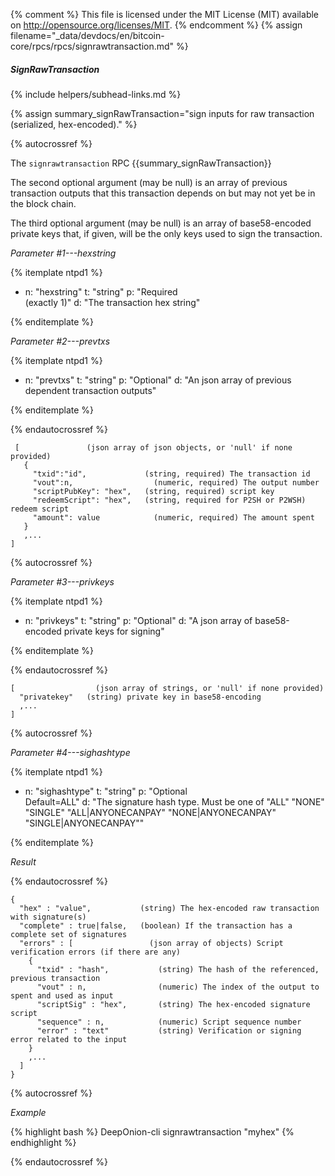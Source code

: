 {% comment %}
This file is licensed under the MIT License (MIT) available on
http://opensource.org/licenses/MIT.
{% endcomment %}
{% assign filename="_data/devdocs/en/bitcoin-core/rpcs/rpcs/signrawtransaction.md" %}

##### SignRawTransaction
{% include helpers/subhead-links.md %}

{% assign summary_signRawTransaction="sign inputs for raw transaction (serialized, hex-encoded)." %}

{% autocrossref %}

The `signrawtransaction` RPC {{summary_signRawTransaction}}

The second optional argument (may be null) is an array of previous transaction outputs that
this transaction depends on but may not yet be in the block chain.

The third optional argument (may be null) is an array of base58-encoded private
keys that, if given, will be the only keys used to sign the transaction.

*Parameter #1---hexstring*

{% itemplate ntpd1 %}
- n: "hexstring"
  t: "string"
  p: "Required<br>(exactly 1)"
  d: "The transaction hex string"

{% enditemplate %}

*Parameter #2---prevtxs*

{% itemplate ntpd1 %}
- n: "prevtxs"
  t: "string"
  p: "Optional"
  d: "An json array of previous dependent transaction outputs"

{% enditemplate %}

{% endautocrossref %}

     [               (json array of json objects, or 'null' if none provided)
       {
         "txid":"id",             (string, required) The transaction id
         "vout":n,                  (numeric, required) The output number
         "scriptPubKey": "hex",   (string, required) script key
         "redeemScript": "hex",   (string, required for P2SH or P2WSH) redeem script
         "amount": value            (numeric, required) The amount spent
       }
       ,...
    ]

{% autocrossref %}

*Parameter #3---privkeys*

{% itemplate ntpd1 %}
- n: "privkeys"
  t: "string"
  p: "Optional"
  d: "A json array of base58-encoded private keys for signing"

{% enditemplate %}

{% endautocrossref %}

    [                  (json array of strings, or 'null' if none provided)
      "privatekey"   (string) private key in base58-encoding
      ,...
    ]

{% autocrossref %}

*Parameter #4---sighashtype*

{% itemplate ntpd1 %}
- n: "sighashtype"
  t: "string"
  p: "Optional<br>Default=ALL"
  d: "The signature hash type. Must be one of
       \"ALL\"
       \"NONE\"
       \"SINGLE\"
       \"ALL|ANYONECANPAY\"
       \"NONE|ANYONECANPAY\"
       \"SINGLE|ANYONECANPAY\""

{% enditemplate %}

*Result*

{% endautocrossref %}

    {
      "hex" : "value",           (string) The hex-encoded raw transaction with signature(s)
      "complete" : true|false,   (boolean) If the transaction has a complete set of signatures
      "errors" : [                 (json array of objects) Script verification errors (if there are any)
        {
          "txid" : "hash",           (string) The hash of the referenced, previous transaction
          "vout" : n,                (numeric) The index of the output to spent and used as input
          "scriptSig" : "hex",       (string) The hex-encoded signature script
          "sequence" : n,            (numeric) Script sequence number
          "error" : "text"           (string) Verification or signing error related to the input
        }
        ,...
      ]
    }

{% autocrossref %}

*Example*

{% highlight bash %}
DeepOnion-cli signrawtransaction "myhex"
{% endhighlight %}

{% endautocrossref %}
